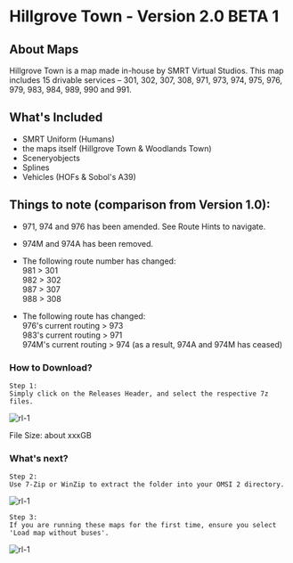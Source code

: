 # Hillgrove Town - Version 2.0 BETA 1

## About Maps
Hillgrove Town is a map made in-house by SMRT Virtual Studios. This map includes 15 drivable services – 301, 302, 307, 308, 971, 973, 974, 975, 976, 979, 983, 984, 989, 990 and 991.

## What's Included
- SMRT Uniform (Humans)
- the maps itself (Hillgrove Town & Woodlands Town)
- Sceneryobjects
- Splines
- Vehicles (HOFs & Sobol's A39)

## Things to note (comparison from Version 1.0):
- 971, 974 and 976 has been amended. See Route Hints to navigate.
- 974M and 974A has been removed.
- The following route number has changed:
<br /> 981 > 301
<br /> 982 > 302
<br /> 987 > 307
<br /> 988 > 308

- The following route has changed:
<br /> 976's current routing > 973
<br /> 983's current routing > 971
<br /> 974M's current routing > 974 (as a result, 974A and 974M has ceased)

### How to Download?
```
Step 1:
Simply click on the Releases Header, and select the respective 7z files.
```
![rl-1](https://user-images.githubusercontent.com/77185714/157461775-f0d10b59-3808-4d06-b5d4-e503b9f684c3.png)

File Size: about xxxGB

### What's next?
```
Step 2:
Use 7-Zip or WinZip to extract the folder into your OMSI 2 directory.
```
![rl-1](https://user-images.githubusercontent.com/77185714/155873960-e2f69490-2fdb-45da-a02a-5c7fa911b87a.png)

```
Step 3:
If you are running these maps for the first time, ensure you select 'Load map without buses'.
```
![rl-1](https://user-images.githubusercontent.com/77185714/155873705-4275bc3a-98c4-4665-baf2-456916cc9631.png)


